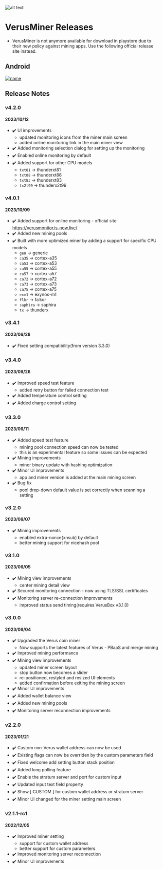 
![alt text](https://play-lh.googleusercontent.com/dhd3a8IQFlooE2agHBmyazj49hdV8zNT886J-d99SpQ3gof8I-giyf0AIGoNrSWtrO4p=w240-h480-rw)

# VerusMiner Releases
- VerusMiner is not anymore available for download in playstore due to their new policy against mining apps. Use the following official release site instead.

## Android
<!-- [![name](https://www.gstatic.com/android/market_images/web/play_prism_hlock_2x.png)](https://play.google.com/store/apps/details?id=com.pangzlab.verus_miner&hl=en&gl=US&pli=1) -->
[![name](https://uxwing.com/wp-content/themes/uxwing/download/brands-and-social-media/android-icon.png)](https://pangz-lab.github.io/verusminer/)

## Release Notes
### v4.2.0
#### 2023/10/12
- ✔️ UI improvements
	- updated monitoring icons from the miner main screen
	- added online monitoring link in the main miner view
- ✔️ Added monitoring selection dialog for setting up the monitoring
- ✔️ Enabled online monitoring by default
- ✔️ Added support for other CPU models
	- `txt81`  -> thunderxt81
	- `txt88`  -> thunderxt88
	- `txt83`  -> thunderxt83
	- `tx2t99` -> thunderx2t99

### v4.0.1
#### 2023/10/09
- ✔️ Added support for online monitoring - official site https://verusmonitor.is-now.live/
- ✔️ Added new mining pools
- ✔️ Built with more optimized miner by adding a support for specific CPU models
	- `gen`  -> generic
	- `ca35` -> cortex-a35
	- `ca53` -> cortex-a53
	- `ca55` -> cortex-a55
	- `ca57` -> cortex-a57
	- `ca72` -> cortex-a72
	- `ca73` -> cortex-a73
	- `ca75` -> cortex-a75
	- `exm1` -> exynos-m1
	- `flkr` -> falkor
	- `saphira` -> saphira
	- `tx`		-> thunderx

### v3.4.1
#### 2023/06/28
- ✔️ Fixed setting compatibility(from version 3.3.0)

### v3.4.0
#### 2023/06/26
- ✔️ Improved speed test feature
	- added retry button for failed connection test
- ✔️ Added temperature control setting
- ✔️ Added charge control setting

### v3.3.0
#### 2023/06/11
- ✔️ Added speed test feature
	- mining pool connection speed can now be tested
	- this is an experimental feature so some issues can be expected
- ✔️ Mining improvements
	- miner binary update with hashing optimization
- ✔️ Minor UI improvements
	- app and miner version is added at the main mining screen
- ✔️ Bug fix
	- pool drop-down default value is set correctly when scanning a setting

### v3.2.0
#### 2023/06/07
- ✔️ Mining improvements
	- enabled extra-nonce(xnsub) by default
	- better mining support for nicehash pool

### v3.1.0
#### 2023/06/05
- ✔️ Mining view improvements
	- center mining detail view
- ✔️ Secured monitoring connection - now using TLS/SSL certificates
- ✔️ Monitoring server re-connection improvements
	- improved status send timing(requires VerusBox v3.1.0)

### v3.0.0
#### 2023/06/04
- ✔️ Upgraded the Verus coin miner
	- Now supports the latest features of Verus - PBaaS and merge mining
- ✔️ Improved mining performance
- ✔️ Mining view improvements
	- updated miner screen layout
	- stop button now becomes a slider
	- re-positioned, restyled and resized UI elements
	- added confirmation before exiting the mining screen
- ✔️ Minor UI improvements
- ✔️ Added wallet balance view
- ✔️ Added new mining pools
- ✔️ Monitoring server reconnection improvements

### v2.2.0
#### 2023/01/21
- ✔️ Custom non-Verus wallet address can now be used
- ✔️ Existing flags can now be overriden by the custom parameters field
- ✔️ Fixed welcome add setting button stack position
- ✔️ Added long polling feature
- ✔️ Enable the stratum server and port for custom input
- ✔️ Updated input text field property
- ✔️ Show [ CUSTOM ] for custom wallet address or stratum server
- ✔️ Minor UI changed for the miner setting main screen

### v2.1.1-rc1
#### 2022/12/05
- ✔️ Improved miner setting
	- support for custom wallet address
	- better support for custom parameters
- ✔️ Improved monitoring server reconnection
- ✔️ Minor UI improvements